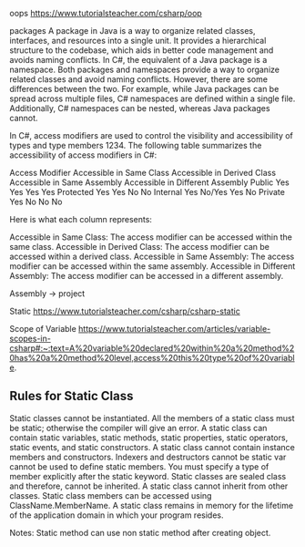 oops
https://www.tutorialsteacher.com/csharp/oop


packages 
A package in Java is a way to organize related classes, interfaces, and resources into a single unit. It provides a hierarchical structure to the codebase, which aids in better code management and avoids naming conflicts.
 In C#, the equivalent of a Java package is a namespace. Both packages and namespaces provide a way to organize related classes and avoid naming conflicts. However, there are some differences between the two. For example, while Java packages can be spread across multiple files, C# namespaces are defined within a single file. Additionally, C# namespaces can be nested, whereas Java packages cannot.



 In C#, access modifiers are used to control the visibility and accessibility of types and type members 1234. The following table summarizes the accessibility of access modifiers in C#:

Access Modifier
Accessible in Same Class	    Accessible in Derived Class 
Accessible in Same Assembly	    Accessible in Different Assembly
Public	        Yes 	Yes	        Yes	    Yes
Protected	    Yes 	Yes	        No	    No
Internal	    Yes 	No/Yes	    Yes	    No
Private	        Yes	    No	        No	    No

Here is what each column represents:

Accessible in Same Class: The access modifier can be accessed within the same class.
Accessible in Derived Class: The access modifier can be accessed within a derived class.
Accessible in Same Assembly: The access modifier can be accessed within the same assembly.
Accessible in Different Assembly: The access modifier can be accessed in a different assembly.

Assembly -> project

Static
https://www.tutorialsteacher.com/csharp/csharp-static

Scope of Variable
https://www.tutorialsteacher.com/articles/variable-scopes-in-csharp#:~:text=A%20variable%20declared%20within%20a%20method%20has%20a%20method%20level,access%20this%20type%20of%20variable.



Rules for Static Class
------------------------
Static classes cannot be instantiated.
All the members of a static class must be static; otherwise the compiler will give an error.
A static class can contain static variables, static methods, static properties, static operators, static events, and static constructors.
A static class cannot contain instance members and constructors.
Indexers and destructors cannot be static
var cannot be used to define static members. You must specify a type of member explicitly after the static keyword.
Static classes are sealed class and therefore, cannot be inherited.
A static class cannot inherit from other classes.
Static class members can be accessed using ClassName.MemberName.
A static class remains in memory for the lifetime of the application domain in which your program resides.

Notes: Static method can use non static method after creating object.